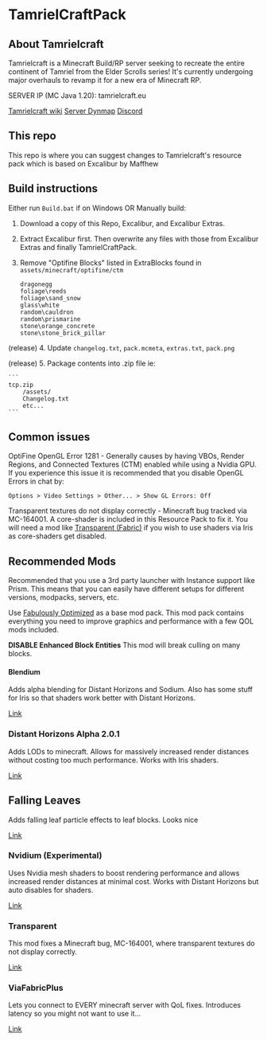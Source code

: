# TamrielCraftPack
## About Tamrielcraft
Tamrielcraft is a Minecraft Build/RP server seeking to recreate the entire continent of Tamriel from the Elder Scrolls series! It's currently undergoing major overhauls to revamp it for a new era of Minecraft RP.

SERVER IP (MC Java 1.20): tamrielcraft.eu 

[Tamrielcraft wiki](https://wiki.tamrielcraft.eu/)
[Server Dynmap](map.tamrielcraft.eu/)
[Discord](https://discord.gg/ApShrYn)

## This repo
This repo is where you can suggest changes to Tamrielcraft's resource pack which is based on Excalibur by Maffhew

## Build instructions

Either run `Build.bat` if on Windows OR Manually build:

1. Download a copy of this Repo, Excalibur, and Excalibur Extras.

2. Extract Excalibur first. Then overwrite any files with those from Excalibur Extras and finally TamrielCraftPack. 

3. Remove "Optifine Blocks" listed in ExtraBlocks found in `assets/minecraft/optifine/ctm`

	```
	dragonegg
	foliage\reeds
	foliage\sand_snow
	glass\white
	random\cauldron
	random\prismarine
	stone\orange_concrete
	stone\stone_brick_pillar
	```
(release) 4. Update `changelog.txt`, `pack.mcmeta`, `extras.txt`, `pack.png`

(release) 5. Package contents into .zip file ie:

	```
	tcp.zip
		/assets/
		Changelog.txt
		etc...
	```
	
## Common issues

OptiFine OpenGL Error 1281 - Generally causes by having VBOs, Render Regions, and Connected Textures (CTM) enabled while using a Nvidia GPU. If you experience this issue it is recommended that you disable OpenGL Errors in chat by:

`Options > Video Settings > Other... > Show GL Errors: Off`

Transparent textures do not display correctly - Minecraft bug tracked via MC-164001. A core-shader is included in this Resource Pack to fix it. You will need a mod like [Transparent (Fabric)](https://modrinth.com/mod/transparent) if you wish to use shaders via Iris as core-shaders get disabled.


## Recommended Mods

Recommended that you use a 3rd party launcher with Instance support like Prism. This means that you can easily have different setups for different versions, modpacks, servers, etc.

Use [Fabulously Optimized](https://modrinth.com/modpack/fabulously-optimized) as a base mod pack. This mod pack contains everything you need to improve graphics and performance with a few QOL mods included.

**DISABLE Enhanced Block Entities**
	This mod will break culling on many blocks.


#### Blendium

Adds alpha blending for Distant Horizons and Sodium. Also has some stuff for Iris so that shaders work better with Distant Horizons.

[Link](https://modrinth.com/mod/blendium)


### Distant Horizons Alpha 2.0.1

Adds LODs to minecraft. Allows for massively increased render distances without costing too much performance. Works with Iris shaders.

[Link](https://modrinth.com/mod/distanthorizons)


## Falling Leaves

Adds falling leaf particle effects to leaf blocks. Looks nice

[Link](https://modrinth.com/mod/fallingleaves)


### Nvidium (Experimental)

Uses Nvidia mesh shaders to boost rendering performance and allows increased render distances at minimal cost. Works with Distant Horizons but auto disables for shaders.

[Link](https://modrinth.com/mod/nvidium)


### Transparent

This mod fixes a Minecraft bug, MC-164001, where transparent textures do not display correctly.

[Link](https://modrinth.com/mod/transparent)


### ViaFabricPlus

Lets you connect to EVERY minecraft server with QoL fixes. Introduces latency so you might not want to use it...

[Link](https://modrinth.com/mod/viafabricplus)

